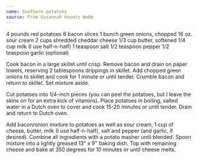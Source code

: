 ```yaml
---
name: Southern potatoes
source: From Susannah Koontz Webb
---
```


4 pounds red potatoes
6 bacon slices
1 bunch green onions, chopped
16 oz. sour cream
2 cups shredded cheddar cheese
1/3 cup butter, softened
1/4 cup milk (I use half-n-half)
1 teaspoon salt
1/2 teaspoon pepper
1/2 teaspoon garlic (optional)

Cook bacon in a large skillet until crisp.  Remove bacon and drain on paper towels, reserving 2 tablespoons drippings in skillet.  Add chopped green onions to skillet and cook for 1 minute or until tender.  Crumble  bacon and return to skillet.  Set mixture aside.
 
Cut potatoes into 1/4-inch pieces (you can peel the potatoes, but I leave the skins on for an extra kick of vitamins).  Place potatoes in boiling, salted water in a Dutch oven to cover and cook 15-20 minutes or until tender.  Drain and return to Dutch oven.
 
Add bacon/onion mixture to potatoes as well as sour cream, 1 cup of cheese, butter, milk (I use half-n-half), salt and pepper (and garlic, if desired).  Combine all ingredients with a potato masher until blended.  Spoon mixture into a lightly greased 13" x 9" baking dish.  Top with remaining cheese and bake at 350 degrees for 10 minutes or until cheese melts.

